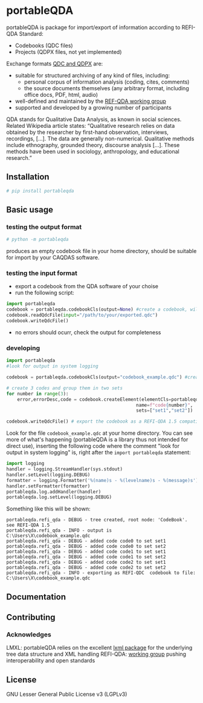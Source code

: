 # portableQDA

portableQDA is package for import/export of information according to REFI-QDA Standard:

- Codebooks (QDC files)
- Projects (QDPX files, not yet implemented)

Exchange formats [QDC and QDPX](https://www.qdasoftware.org/wp-content/uploads/2019/09/REFI-QDA-1-5.pdf) are:
  - suitable for structured archiving of any kind of files, including:
    + personal corpus of information analysis (coding, cites, comments) 
    + the source documents themselves (any arbitrary format, including office docs, PDF, html, audio) 
  - well-defined and maintained by the [REF-QDA working group](http://qdasoftware.org) 
  - supported and developed by a growing number of participants

QDA stands for Qualitative Data Analysis, as known in social sciences. Related Wikipedia article states: “Qualitative research relies on data obtained by the researcher by first-hand observation, interviews, recordings, […]. The data are generally non-numerical. Qualitative methods include ethnography, grounded theory, discourse analysis […]. These methods have been used in sociology, anthropology, and educational research.”

## Installation

```bash
# pip install portableqda
```

## Basic usage


### testing the output format

```bash
# python -m portableqda
```

produces an empty codebook file in your home directory, should be suitable for import by your CAQDAS software. 

### testing the input format

- export a codebook from the QDA software of your choise
- run the following script:
```python
import portableqda
codebook = portableqda.codebookCls(output=None) #create a codebook, will export to the screen
codebook.readQdcFile(input="/path/to/your/exported.qdc")
codebook.writeQdcFile()
```
- no errors should ocurr, check the output for completeness


### developing


```python
import portableqda
#look for output in system logging

codebook = portableqda.codebookCls(output="codebook_example.qdc") #create a codebook

# create 3 codes and group them in two sets
for number in range(3):
    error,errorDesc,code = codebook.createElement(elementCls=portableqda.codeCls,
                                                name=f"code{number}",
                                                sets=["set1","set2"])

codebook.writeQdcFile() # export the codebook as a REFI-QDA 1.5 compatible QDC file
```

Look for the file `codebook_example.qdc` at your home directory. You can see more of what's happening (portableQDA is a library thus not intended for direct use), inserting the following code where the comment "look for output in system logging" is, right after the `import portableqda` statement:

```python
import logging
handler = logging.StreamHandler(sys.stdout)
handler.setLevel(logging.DEBUG)
formatter = logging.Formatter('%(name)s - %(levelname)s - %(message)s')
handler.setFormatter(formatter)
portableqda.log.addHandler(handler)
portableqda.log.setLevel(logging.DEBUG)
```

Something like this will be shown:

 ```log
 portableqda.refi_qda - DEBUG - tree created, root node: 'CodeBook'. see REFI-QDA 1.5
portableqda.refi_qda - INFO - output is C:\Users\X\codebook_example.qdc
portableqda.refi_qda - DEBUG - added code code0 to set set1 
portableqda.refi_qda - DEBUG - added code code0 to set set2 
portableqda.refi_qda - DEBUG - added code code1 to set set1 
portableqda.refi_qda - DEBUG - added code code1 to set set2 
portableqda.refi_qda - DEBUG - added code code2 to set set1 
portableqda.refi_qda - DEBUG - added code code2 to set set2 
portableqda.refi_qda - INFO - exporting as REFI-QDC  codebook to file: C:\Users\X\codebook_example.qdc
 ```


## Documentation

## Contributing

### Acknowledges

LMXL: portableQDA relies on the excellent [lxml package](http://lxml.de) for the  underlying tree data structure and  XML handling
REFI-QDA: [working group](http://qdasoftware.org) pushing interoperability and open standards



## License

GNU Lesser General Public License v3 (LGPLv3)